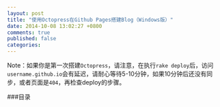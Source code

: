 ```yaml
---
layout: post
title: "使用Octopress在Github Pages搭建Blog（Windows版）"
date: 2014-10-08 13:02:27 +0800
comments: true
published: false
categories: 
---
```

Note：如果你是第一次搭建`Octopress`，请注意，在执行`rake deploy`后，访问`username.github.io`会有延迟，请耐心等待5-10分钟，如果10分钟后还没有同步，或者页面是`404`，再检查deploy的步骤。

###目录
